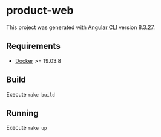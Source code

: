# product-web

This project was generated with [Angular CLI](https://github.com/angular/angular-cli) version 8.3.27.

## Requirements

- [Docker](https://docs.docker.com/engine/install/ubuntu/) >= 19.03.8

## Build

Execute `make build`

## Running

Execute `make up`

